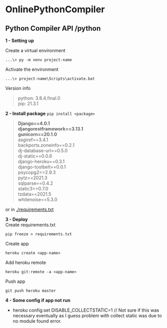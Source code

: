 # OnlinePythonCompiler #

## Python Compiler API /python ##

**1 - Setting up**

Create a virtual environment
```
...\> py -m venv project-name
```
Activate the environment
```
...\> project-name\Scripts\activate.bat
```
Version info 
> python: 3.8.4.final.0  
> pip: 21.3.1  
 
<!-- Install django
```
py -m pip install Django
``` -->

**2 - Install package** `pip install <package>`
> **Django==4.0.1**  
> **djangorestframework==3.13.1**  
> **gunicorn==20.1.0**  
> asgiref==3.4.1  
> backports.zoneinfo==0.2.1  
> dj-database-url==0.5.0  
> dj-static==0.0.6   
> django-heroku==0.3.1  
> django-toolbelt==0.0.1   
> psycopg2==2.9.3  
> pytz==2021.3  
> sqlparse==0.4.2  
> static3==0.7.0  
> tzdata==2021.5  
> whitenoise==5.3.0  

or in [./requirements.txt](./requirements.txt)

**3 - Deploy**  
Create requirements.txt
```
pip freeze > requirements.txt
```
Create app
```
heroku create <app-name>
```
Add heroku remote
```
heroku git:remote -a <app-name>
```
Push app
```
git push heroku master
```

**4 - Some config if app not run**
- heroku config:set DISABLE_COLLECTSTATIC=1 // Not sure if this was necessary eventually as I guess problem with collect static was due to no module found error.

<!--
heroku git:remote -a pythoncompiler9

git remote show heroku

git push heroku master

git remote add origin  https://github.com/lykienminh/OnlinePythonCompiler.git

..\Scripts\activate

1 - heroku config:set DISABLE_COLLECTSTATIC=1 // Not sure if this was necessary eventually as I guess problem with collect static was due to no module found error.

2 - pip freeze > requirements.txt // to make sure rest_framework is included in the file.

3 - then proceeding with the git push.

4 - heroku config:set DISABLE_COLLECTSTATIC

5 - heroku run python manage.py collectstatic
-->